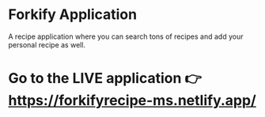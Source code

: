 # Forkify Application

A recipe application where you can search tons of recipes and add your personal recipe as well.

# Go to the LIVE application 👉    https://forkifyrecipe-ms.netlify.app/
